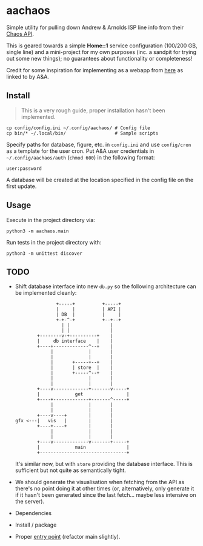 aachaos
=======

Simple utility for pulling down Andrew & Arnolds ISP line info from
their [Chaos API](http://aa.net.uk/support-chaos.html).

This is geared towards a simple **Home::1** service configuration
(100/200 GB, single line) and a mini-project for my own purposes
(inc. a sandpit for trying out some new things); no guarantees about
functionality or completeness!

Credit for some inspiration for implementing as a webapp from 
[here][databurndown] as linked to by A&A.


Install
-------

> This is a very rough guide, proper installation hasn't been
> implemented.

	cp config/config.ini ~/.config/aachaos/ # Config file
	cp bin/* ~/.local/bin/					# Sample scripts

Specify paths for database, figure, etc. in `config.ini` and use
`config/cron` as a template for the user cron. Put A&A user
credentials in `~/.config/aachaos/auth` (`chmod 600`) in the following
format:

	user:password

A database will be created at the location specified in the config
file on the first update.


Usage
-----

Execute in the project directory via:

	python3 -m aachaos.main

Run tests in the project directory with:

	python3 -m unittest discover


TODO
----

  - Shift database interface into new `db.py` so the following
	architecture can be implemented cleanly:

				       +-----+          +-----+
				       |     |          | API |
				       | DB  |          |     |
				       +-+-^-+          +--+--+
				         | |               |
				         | |               |
				+--------v-+----------+    |
				|     db interface    |    |
				+----+-------------^--+    |
				     |             |       |
				     |             |       |
				     |       +-----+--+    |
				     |       | store  |    |
				     |       +-----^--+    |
				     |             |       |
				     |             |       |
				+----v-------------+-------v-----+
				|             get                |
				+----+-------------+-------^-----+
				     |             |       |
					 |             |       |
				+----v----+        |       |
		gfx	<---|   vis   |        |       |
				+----+----+        |       |
				     |             |       |
					 |             |       |
				+----v-------------v-------+-----+
				|             main               |
				+--------------------------------+

	It's similar now, but with `store` providing the database
	interface. This is sufficient but not quite as semantically tight.
  - We should generate the visualisation when fetching from the API as
	there's no point doing it at other times (or, alternatively, only
	generate it if it hasn't been generated since the last fetch...
	maybe less intensive on the server).
  - Dependencies
  - Install / package
  - Proper [entry point][todo_entrypoint] (refactor main slightly).
	
	
[databurndown]: https://github.com/sammachin/databurndown.git
[todo_entrypoint]: https://chriswarrick.com/blog/2014/09/15/python-apps-the-right-way-entry_points-and-scripts/
